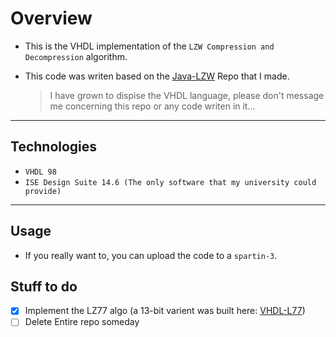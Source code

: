 # Overview

- This is the VHDL implementation of the `LZW Compression and Decompression` algorithm.

- This code was writen based on the [Java-LZW](https://github.com/AbduEhab/Java-LZW) Repo that I made.

  > I have grown to dispise the VHDL language, please don't message me concerning this repo or any code writen in it...

---

## Technologies

- `VHDL 98`
- `ISE Design Suite 14.6 (The only software that my university could provide)` 

---

## Usage

- If you really want to, you can upload the code to a `spartin-3`.

## Stuff to do

- [x] Implement the LZ77 algo (a 13-bit varient was built here: [VHDL-L77](https://github.com/AbduEhab/LZ77-VHDL))
- [ ] Delete Entire repo someday
